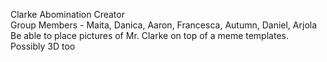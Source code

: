 Clarke Abomination Creator   
Group Members - Maita, Danica, Aaron, Francesca, Autumn, Daniel, Arjola       
Be able to place pictures of Mr. Clarke on top of a meme templates. Possibly 3D too

